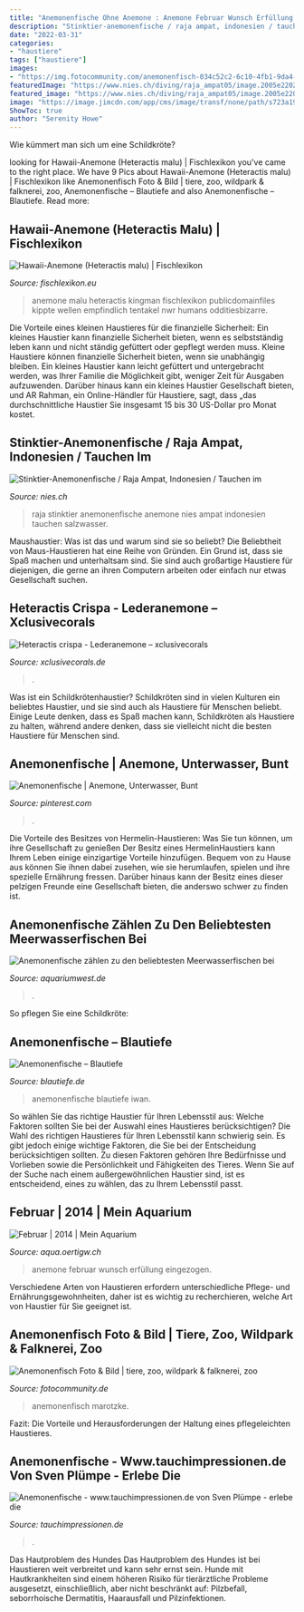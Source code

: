 ```yaml
---
title: "Anemonenfische Ohne Anemone : Anemone Februar Wunsch Erfüllung Eingezogen"
description: "Stinktier-anemonenfische / raja ampat, indonesien / tauchen im"
date: "2022-03-31"
categories:
- "haustiere"
tags: ["haustiere"]
images:
- "https://img.fotocommunity.com/anemonenfisch-034c52c2-6c10-4fb1-9da4-98c56d750122.jpg?width=1000"
featuredImage: "https://www.nies.ch/diving/raja_ampat05/image.2005e2202.jpg"
featured_image: "https://www.nies.ch/diving/raja_ampat05/image.2005e2202.jpg"
image: "https://image.jimcdn.com/app/cms/image/transf/none/path/s723a194cf92900b0/image/i01a698944ea7615b/version/1349457887/image.jpg"
ShowToc: true
author: "Serenity Howe"
---
```



Wie kümmert man sich um eine Schildkröte?

	

		
looking for Hawaii-Anemone (Heteractis malu) | Fischlexikon you've came to the right place. We have 9 Pics about Hawaii-Anemone (Heteractis malu) | Fischlexikon like Anemonenfisch Foto &amp; Bild | tiere, zoo, wildpark &amp; falknerei, zoo, Anemonenfische – Blautiefe and also Anemonenfische – Blautiefe. Read more:
		
    
## Hawaii-Anemone (Heteractis Malu) | Fischlexikon

<img loading=lazy src="https://www.fischlexikon.eu/images/anemonenlexikon/galerie/hawaii-anemone-02.jpg" onerror="this.onerror=null;this.src='https://tse3.mm.bing.net/th?id=OIP.qpta6OqjS5VA1UrjPh3inQHaF6&amp;pid=15.1';" alt="Hawaii-Anemone (Heteractis malu) | Fischlexikon">

_Source: fischlexikon.eu_

>anemone malu heteractis kingman fischlexikon publicdomainfiles kippte wellen empfindlich tentakel nwr humans odditiesbizarre. 

	

Die Vorteile eines kleinen Haustieres für die finanzielle Sicherheit: Ein kleines Haustier kann finanzielle Sicherheit bieten, wenn es selbstständig leben kann und nicht ständig gefüttert oder gepflegt werden muss.
Kleine Haustiere können finanzielle Sicherheit bieten, wenn sie unabhängig bleiben. Ein kleines Haustier kann leicht gefüttert und untergebracht werden, was Ihrer Familie die Möglichkeit gibt, weniger Zeit für Ausgaben aufzuwenden. Darüber hinaus kann ein kleines Haustier Gesellschaft bieten, und AR Rahman, ein Online-Händler für Haustiere, sagt, dass „das durchschnittliche Haustier Sie insgesamt 15 bis 30 US-Dollar pro Monat kostet.

    
## Stinktier-Anemonenfische / Raja Ampat, Indonesien / Tauchen Im

<img loading=lazy src="https://www.nies.ch/diving/raja_ampat05/image.2005e2202.jpg" onerror="this.onerror=null;this.src='https://tse1.mm.bing.net/th?id=OIP.XNNj9GqW94zxE6DvnNMGuwHaE7&amp;pid=15.1';" alt="Stinktier-Anemonenfische / Raja Ampat, Indonesien / Tauchen im">

_Source: nies.ch_

>raja stinktier anemonenfische anemone nies ampat indonesien tauchen salzwasser. 

	

Maushaustier: Was ist das und warum sind sie so beliebt?
Die Beliebtheit von Maus-Haustieren hat eine Reihe von Gründen. Ein Grund ist, dass sie Spaß machen und unterhaltsam sind. Sie sind auch großartige Haustiere für diejenigen, die gerne an ihren Computern arbeiten oder einfach nur etwas Gesellschaft suchen.

    
## Heteractis Crispa - Lederanemone – Xclusivecorals

<img loading=lazy src="https://cdn.shopify.com/s/files/1/0508/5079/1582/products/AdobeStock_263340627_1200x1200.jpg?v=1613125035" onerror="this.onerror=null;this.src='https://tse4.mm.bing.net/th?id=OIP.s1WLKIX5ypKTtK5zP3N8iQHaE8&amp;pid=15.1';" alt="Heteractis crispa - Lederanemone – xclusivecorals">

_Source: xclusivecorals.de_

>. 

	

Was ist ein Schildkrötenhaustier?
Schildkröten sind in vielen Kulturen ein beliebtes Haustier, und sie sind auch als Haustiere für Menschen beliebt. Einige Leute denken, dass es Spaß machen kann, Schildkröten als Haustiere zu halten, während andere denken, dass sie vielleicht nicht die besten Haustiere für Menschen sind.

    
## Anemonenfische | Anemone, Unterwasser, Bunt

<img loading=lazy src="https://i.pinimg.com/736x/40/75/4d/40754d7ea4bf43612e63a846ea6bcbeb--album-.jpg" onerror="this.onerror=null;this.src='https://tse4.mm.bing.net/th?id=OIP.nkxgAut_8kmT0a-ov9CLlwHaLH&amp;pid=15.1';" alt="Anemonenfische | Anemone, Unterwasser, Bunt">

_Source: pinterest.com_

>. 

	

Die Vorteile des Besitzes von Hermelin-Haustieren: Was Sie tun können, um ihre Gesellschaft zu genießen
Der Besitz eines HermelinHaustiers kann Ihrem Leben einige einzigartige Vorteile hinzufügen. Bequem von zu Hause aus können Sie ihnen dabei zusehen, wie sie herumlaufen, spielen und ihre spezielle Ernährung fressen. Darüber hinaus kann der Besitz eines dieser pelzigen Freunde eine Gesellschaft bieten, die anderswo schwer zu finden ist.

    
## Anemonenfische Zählen Zu Den Beliebtesten Meerwasserfischen Bei

<img loading=lazy src="https://www.aquariumwest.de/wp-content/uploads/2018/01/Anemonenfisch.jpg" onerror="this.onerror=null;this.src='https://tse3.mm.bing.net/th?id=OIP.tQ4hSq9M1MeZGpH2VI0qqwHaFj&amp;pid=15.1';" alt="Anemonenfische zählen zu den beliebtesten Meerwasserfischen bei">

_Source: aquariumwest.de_

>. 

	

So pflegen Sie eine Schildkröte:

    
## Anemonenfische – Blautiefe

<img loading=lazy src="https://blautiefe.de/wp-14df5-content/uploads/2019/08/20181013-103318.jpg" onerror="this.onerror=null;this.src='https://tse4.mm.bing.net/th?id=OIP.2TxwxqSmCJ-FjneLv8hPxQHaJQ&amp;pid=15.1';" alt="Anemonenfische – Blautiefe">

_Source: blautiefe.de_

>anemonenfische blautiefe iwan. 

	

So wählen Sie das richtige Haustier für Ihren Lebensstil aus: Welche Faktoren sollten Sie bei der Auswahl eines Haustieres berücksichtigen?
Die Wahl des richtigen Haustieres für Ihren Lebensstil kann schwierig sein. Es gibt jedoch einige wichtige Faktoren, die Sie bei der Entscheidung berücksichtigen sollten. Zu diesen Faktoren gehören Ihre Bedürfnisse und Vorlieben sowie die Persönlichkeit und Fähigkeiten des Tieres. Wenn Sie auf der Suche nach einem außergewöhnlichen Haustier sind, ist es entscheidend, eines zu wählen, das zu Ihrem Lebensstil passt.

    
## Februar | 2014 | Mein Aquarium

<img loading=lazy src="http://aqua.oertigw.ch/wp-content/uploads/2014/02/IMG_0702.png" onerror="this.onerror=null;this.src='https://tse2.mm.bing.net/th?id=OIP.9kTreqwzy0JuNOMSHNm9hwHaFj&amp;pid=15.1';" alt="Februar | 2014 | Mein Aquarium">

_Source: aqua.oertigw.ch_

>anemone februar wunsch erfüllung eingezogen. 

	

Verschiedene Arten von Haustieren erfordern unterschiedliche Pflege- und Ernährungsgewohnheiten, daher ist es wichtig zu recherchieren, welche Art von Haustier für Sie geeignet ist.

    
## Anemonenfisch Foto &amp; Bild | Tiere, Zoo, Wildpark &amp; Falknerei, Zoo

<img loading=lazy src="https://img.fotocommunity.com/anemonenfisch-034c52c2-6c10-4fb1-9da4-98c56d750122.jpg?width=1000" onerror="this.onerror=null;this.src='https://tse2.mm.bing.net/th?id=OIP.0GVvarScp7LU3nE4xfqXPQHaFN&amp;pid=15.1';" alt="Anemonenfisch Foto &amp; Bild | tiere, zoo, wildpark &amp; falknerei, zoo">

_Source: fotocommunity.de_

>anemonenfisch marotzke. 

	

Fazit: Die Vorteile und Herausforderungen der Haltung eines pflegeleichten Haustieres.

    
## Anemonenfische - Www.tauchimpressionen.de Von Sven Plümpe - Erlebe Die

<img loading=lazy src="https://image.jimcdn.com/app/cms/image/transf/none/path/s723a194cf92900b0/image/i01a698944ea7615b/version/1349457887/image.jpg" onerror="this.onerror=null;this.src='https://tse1.mm.bing.net/th?id=OIP.ZngdUBf3sWqfO07-V8OtTQHaE7&amp;pid=15.1';" alt="Anemonenfische - www.tauchimpressionen.de von Sven Plümpe - erlebe die">

_Source: tauchimpressionen.de_

>. 

	

Das Hautproblem des Hundes
Das Hautproblem des Hundes ist bei Haustieren weit verbreitet und kann sehr ernst sein. Hunde mit Hautkrankheiten sind einem höheren Risiko für tierärztliche Probleme ausgesetzt, einschließlich, aber nicht beschränkt auf: Pilzbefall, seborrhoische Dermatitis, Haarausfall und Pilzinfektionen.

